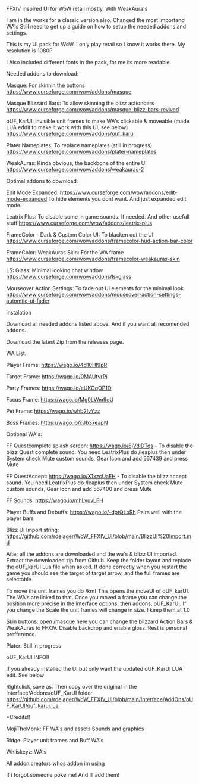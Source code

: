 FFXIV inspired UI for WoW retail mostly, With WeakAura's

I am in the works for a classic version also. Changed the most importand WA's Still need to get up a guide on how to setup the needed addons and settings.

This is my UI pack for WoW. I only play retail so I know it works there. My resolution is 1080P

I Also included different fonts in the pack, for me its more readable.

Needed addons to download:

Masque: For skinnin the buttons https://www.curseforge.com/wow/addons/masque

Masque Blizzard Bars: To allow skinning the blizz actionbars https://www.curseforge.com/wow/addons/masque-blizz-bars-revived

oUF_KarUI: invisible unit frames to make WA's clickable & moveable (made LUA eddit to make it work with this UI, see below) https://www.curseforge.com/wow/addons/ouf_karui

Plater Nameplates: To replace nameplates (still in progress) https://www.curseforge.com/wow/addons/plater-nameplates

WeakAuras: Kinda obvious, the backbone of the entire UI https://www.curseforge.com/wow/addons/weakauras-2

Optimal addons to download:

Edit Mode Expanded: https://www.curseforge.com/wow/addons/edit-mode-expanded To hide elements you dont want. And just expanded edit mode.

Leatrix Plus: To disable some in game sounds. If needed. And other usefull stuff https://www.curseforge.com/wow/addons/leatrix-plus

FrameColor - Dark & Custom Color UI: To blacken out the UI https://www.curseforge.com/wow/addons/framecolor-hud-action-bar-color

FrameColor: WeakAuras Skin: For the WA frame https://www.curseforge.com/wow/addons/framecolor-weakauras-skin

LS: Glass: Minimal looking chat window https://www.curseforge.com/wow/addons/ls-glass

Mouseover Action Settings: To fade out UI elements for the minimal look https://www.curseforge.com/wow/addons/mouseover-action-settings-automtic-ui-fader

instalation

Download all needed addons listed above. And if you want all recomended addons.

Download the latest Zip from the releases page.

WA List:

Player Frame: https://wago.io/4d10HI9pR

Target Frame: https://wago.io/0MAUtyrPi

Party Frames: https://wago.io/eUKOqOP1O

Focus Frame: https://wago.io/Mg0LWm9oU

Pet Frame: https://wago.io/whb2IvYzz

Boss Frames: https://wago.io/cJb37eapN

Optional WA's:

FF Questcomplete splash screen: https://wago.io/6jVdlDTqs - To disable the blizz Quest complete sound. You need LeatrixPlus do /leaplus then under System check Mute custom sounds, Gear Icon and add 567439 and press Mute

FF QuestAccept: https://wago.io/X1xzcUaEH - To disable the blizz accept sound. You need LeatrixPlus do /leaplus then under System check Mute custom sounds, Gear Icon and add 567400 and press Mute

FF Sounds: https://wago.io/mhLvuvLFH

Player Buffs and Debuffs: https://wago.io/-dptQLoRh Pairs well with the player bars

Blizz UI Import string: https://github.com/rdejager/WoW_FFXIV_UI/blob/main/BlizzUI%20Import.md

After all the addons are downloaded and the wa's & blizz UI imported. Extract the downloaded zip from Github. Keep the folder layout and replace the oUF_karUI Lua file when asked. If done correctly when you restart the game you should see the target of target arrow, and the full frames are selectable.

To move the unit frames you do /kmf This opens the moveUI of oUF_karUI. The WA's are linked to that. Once you moved a frame you can change the position more precise in the interface options, then addons, oUF_KarUI. If you change the Scale the unit frames will change in size. I keep them at 1.0

Skin buttons: open /masque here you can change the blizzard Action Bars & WeakAuras to FFXIV. Disable backdrop and enable gloss. Rest is personal prefference.

Plater: Still in progress

oUF_KarUI INFO!!

If you already installed the UI but only want the updated oUF_KarUI LUA edit. See below

Rightclick, save as. Then copy over the original in the Interface/Addons/oUF_KarUI folder https://github.com/rdejager/WoW_FFXIV_UI/blob/main/Interface/AddOns/oUF_KarUI/ouf_karui.lua

*Credits!!

MojiTheMonk: FF WA's and assets Sounds and graphics

Ridge: Player unit frames and Buff WA's

Whiiskeyz: WA's

All addon creators whos addon im using

If i forgot someone poke me! And Ill add them!
